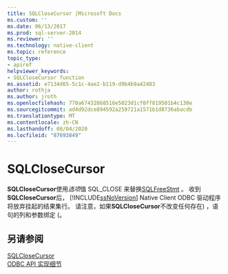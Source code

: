 ```yaml
---
title: SQLCloseCursor |Microsoft Docs
ms.custom: ''
ms.date: 06/13/2017
ms.prod: sql-server-2014
ms.reviewer: ''
ms.technology: native-client
ms.topic: reference
topic_type:
- apiref
helpviewer_keywords:
- SQLCloseCursor function
ms.assetid: e7134d65-5c1c-4ae2-b119-d9b4b9a42483
author: rothja
ms.author: jroth
ms.openlocfilehash: 770a67432868516e5023d1cf0ff819501b4c130e
ms.sourcegitcommit: ad4d92dce894592a259721a1571b1d8736abacdb
ms.translationtype: MT
ms.contentlocale: zh-CN
ms.lasthandoff: 08/04/2020
ms.locfileid: "87693849"
---
```

# <a name="sqlclosecursor"></a>SQLCloseCursor
  **SQLCloseCursor**使用*选项*值 SQL_CLOSE 来替换[SQLFreeStmt](sqlfreestmt.md) 。 收到**SQLCloseCursor**后， [!INCLUDE[ssNoVersion](../../includes/ssnoversion-md.md)] Native Client ODBC 驱动程序将放弃挂起的结果集行。 请注意，如果**SQLCloseCursor**不改变任何存在) ，语句的列和参数绑定 (。  
  
## <a name="see-also"></a>另请参阅  
 [SQLCloseCursor](https://go.microsoft.com/fwlink/?LinkId=59331)   
 [ODBC API 实现细节](odbc-api-implementation-details.md)  
  
  
